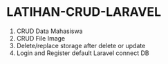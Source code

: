# LATIHAN-CRUD-LARAVEL
1. CRUD Data Mahasiswa
2. CRUD File Image
3. Delete/replace storage after delete or update
4. Login and Register default Laravel connect DB
